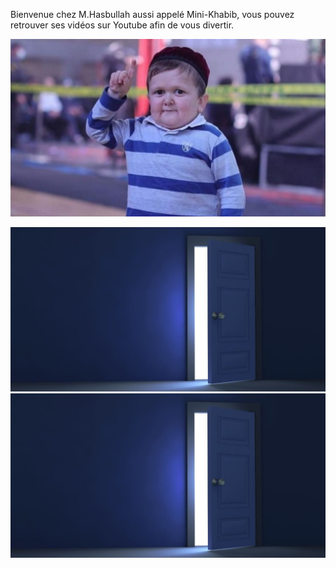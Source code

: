 Bienvenue chez M.Hasbullah aussi appelé Mini-Khabib, vous pouvez retrouver
ses vidéos sur Youtube afin de vous divertir.

![Hasbullah](/images/hasbullah.jpg)

![door1](/images/door.jpg)
![door2](/images/door.jpg)
